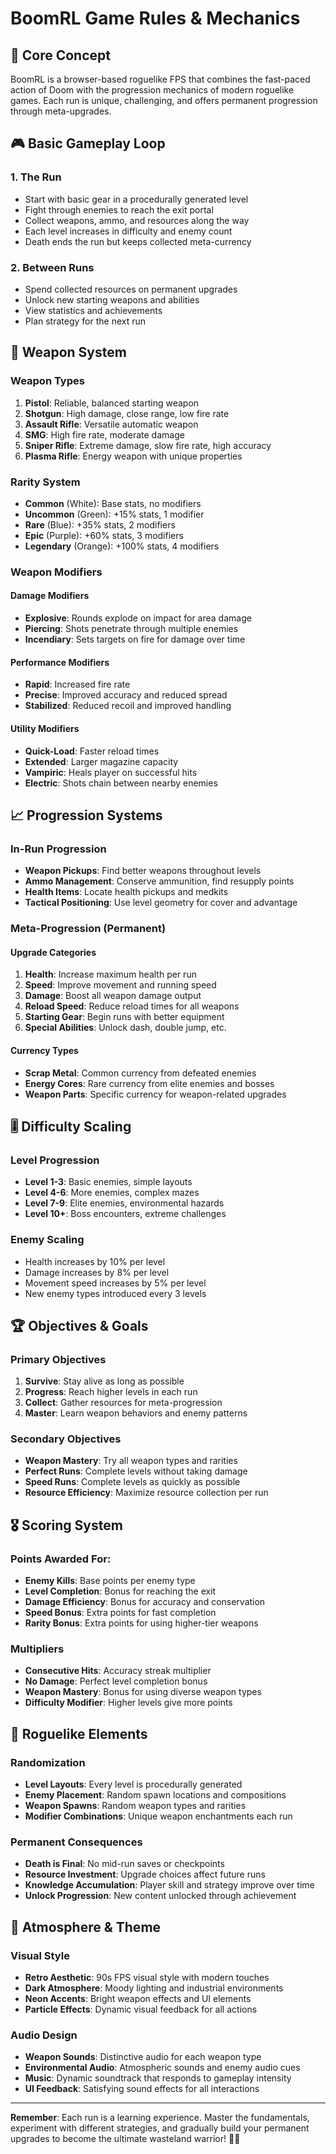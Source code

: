 # BoomRL Game Rules & Mechanics

## 🎯 Core Concept
BoomRL is a browser-based roguelike FPS that combines the fast-paced action of Doom with the progression mechanics of modern roguelike games. Each run is unique, challenging, and offers permanent progression through meta-upgrades.

## 🎮 Basic Gameplay Loop

### 1. The Run
- Start with basic gear in a procedurally generated level
- Fight through enemies to reach the exit portal
- Collect weapons, ammo, and resources along the way
- Each level increases in difficulty and enemy count
- Death ends the run but keeps collected meta-currency

### 2. Between Runs
- Spend collected resources on permanent upgrades
- Unlock new starting weapons and abilities
- View statistics and achievements
- Plan strategy for the next run

## 🔫 Weapon System

### Weapon Types
1. **Pistol**: Reliable, balanced starting weapon
2. **Shotgun**: High damage, close range, low fire rate
3. **Assault Rifle**: Versatile automatic weapon
4. **SMG**: High fire rate, moderate damage
5. **Sniper Rifle**: Extreme damage, slow fire rate, high accuracy
6. **Plasma Rifle**: Energy weapon with unique properties

### Rarity System
- **Common** (White): Base stats, no modifiers
- **Uncommon** (Green): +15% stats, 1 modifier
- **Rare** (Blue): +35% stats, 2 modifiers
- **Epic** (Purple): +60% stats, 3 modifiers
- **Legendary** (Orange): +100% stats, 4 modifiers

### Weapon Modifiers
#### Damage Modifiers
- **Explosive**: Rounds explode on impact for area damage
- **Piercing**: Shots penetrate through multiple enemies
- **Incendiary**: Sets targets on fire for damage over time

#### Performance Modifiers
- **Rapid**: Increased fire rate
- **Precise**: Improved accuracy and reduced spread
- **Stabilized**: Reduced recoil and improved handling

#### Utility Modifiers
- **Quick-Load**: Faster reload times
- **Extended**: Larger magazine capacity
- **Vampiric**: Heals player on successful hits
- **Electric**: Shots chain between nearby enemies

## 📈 Progression Systems

### In-Run Progression
- **Weapon Pickups**: Find better weapons throughout levels
- **Ammo Management**: Conserve ammunition, find resupply points
- **Health Items**: Locate health pickups and medkits
- **Tactical Positioning**: Use level geometry for cover and advantage

### Meta-Progression (Permanent)
#### Upgrade Categories
1. **Health**: Increase maximum health per run
2. **Speed**: Improve movement and running speed
3. **Damage**: Boost all weapon damage output
4. **Reload Speed**: Reduce reload times for all weapons
5. **Starting Gear**: Begin runs with better equipment
6. **Special Abilities**: Unlock dash, double jump, etc.

#### Currency Types
- **Scrap Metal**: Common currency from defeated enemies
- **Energy Cores**: Rare currency from elite enemies and bosses
- **Weapon Parts**: Specific currency for weapon-related upgrades

## 🎚️ Difficulty Scaling

### Level Progression
- **Level 1-3**: Basic enemies, simple layouts
- **Level 4-6**: More enemies, complex mazes
- **Level 7-9**: Elite enemies, environmental hazards
- **Level 10+**: Boss encounters, extreme challenges

### Enemy Scaling
- Health increases by 10% per level
- Damage increases by 8% per level
- Movement speed increases by 5% per level
- New enemy types introduced every 3 levels

## 🏆 Objectives & Goals

### Primary Objectives
1. **Survive**: Stay alive as long as possible
2. **Progress**: Reach higher levels in each run
3. **Collect**: Gather resources for meta-progression
4. **Master**: Learn weapon behaviors and enemy patterns

### Secondary Objectives
- **Weapon Mastery**: Try all weapon types and rarities
- **Perfect Runs**: Complete levels without taking damage
- **Speed Runs**: Complete levels as quickly as possible
- **Resource Efficiency**: Maximize resource collection per run

## 🎖️ Scoring System

### Points Awarded For:
- **Enemy Kills**: Base points per enemy type
- **Level Completion**: Bonus for reaching the exit
- **Damage Efficiency**: Bonus for accuracy and conservation
- **Speed Bonus**: Extra points for fast completion
- **Rarity Bonus**: Extra points for using higher-tier weapons

### Multipliers
- **Consecutive Hits**: Accuracy streak multiplier
- **No Damage**: Perfect level completion bonus
- **Weapon Mastery**: Bonus for using diverse weapon types
- **Difficulty Modifier**: Higher levels give more points

## 🔄 Roguelike Elements

### Randomization
- **Level Layouts**: Every level is procedurally generated
- **Enemy Placement**: Random spawn locations and compositions
- **Weapon Spawns**: Random weapon types and rarities
- **Modifier Combinations**: Unique weapon enchantments each run

### Permanent Consequences
- **Death is Final**: No mid-run saves or checkpoints
- **Resource Investment**: Upgrade choices affect future runs
- **Knowledge Accumulation**: Player skill and strategy improve over time
- **Unlock Progression**: New content unlocked through achievement

## 🎵 Atmosphere & Theme

### Visual Style
- **Retro Aesthetic**: 90s FPS visual style with modern touches
- **Dark Atmosphere**: Moody lighting and industrial environments
- **Neon Accents**: Bright weapon effects and UI elements
- **Particle Effects**: Dynamic visual feedback for all actions

### Audio Design
- **Weapon Sounds**: Distinctive audio for each weapon type
- **Environmental Audio**: Atmospheric sounds and enemy audio cues
- **Music**: Dynamic soundtrack that responds to gameplay intensity
- **UI Feedback**: Satisfying sound effects for all interactions

---

**Remember**: Each run is a learning experience. Master the fundamentals, experiment with different strategies, and gradually build your permanent upgrades to become the ultimate wasteland warrior! 🔫💀
